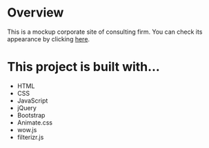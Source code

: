 # Overview
This is a mockup corporate site of consulting firm. You can check its appearance by clicking [here](https://koki-chance.github.io/corporate-site-for-portfolio/).


# This project is built with...
- HTML
- CSS
- JavaScript
- jQuery
- Bootstrap
- Animate.css
- wow.js
- filterizr.js
